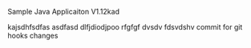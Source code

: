 
Sample Java Applicaiton V1.12kad

kajsdhfsdfas
asdfasd
dlfjdiodjpoo
rfgfgf
dvsdv
fdsvdshv
commit for git hooks
changes 

